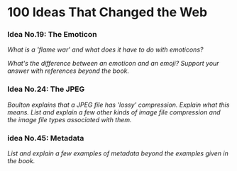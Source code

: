 # 100 Ideas That Changed the Web

### Idea No.19: The Emoticon

*What is a 'flame war' and what does it have to do with emoticons?*

*What's the difference between an emoticon and an emoji? Support your answer with references beyond the book.*

### Idea No.24: The JPEG

*Boulton explains that a JPEG file has 'lossy' compression. Explain what this means. List and explain a few other kinds of image file compression and the image file types associated with them.*

### idea No.45: Metadata

*List and explain a few examples of metadata beyond the examples given in the book.*

